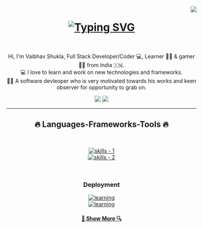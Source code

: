<!-- profile view count -->
<img align="right" src="https://komarev.com/ghpvc/?username=vaibhavshukla267">

<!-- introduction -->
<h1 align="center">
  <a href="https://git.io/typing-svg"><img src="https://readme-typing-svg.demolab.com?font=Kanit&weight=500&size=40&duration=1000&pause=1000&center=true&vCenter=true&random=false&width=435&lines=Hi+there%2C+I+am++Vaibhav+;Full+Stack+Developer;Programmer;Problem+solver" alt="Typing SVG" /></a>
</h1>

<br />
<!-- about me -->
<p align="center">
  Hi, I'm Vaibhav Shukla, Full Stack Developer/Coder 💻,  Learner 👨‍💻 &  gamer 🦸‍♂️ from India 🇮🇳.
  <br />
  💻 I love to learn and work on new technologies and frameworks.
  <br />
  🧑‍💼 A software devleoper who is very motivated towards his works and keen observer for opportunity to grab on.
  <br />
</p>

<!-- social handles -->
<div align="center"> 
<!-- youtube -->
  <!-- <a href="https://www.youtube.com/@OPGAMER." target="_blank"><img src="https://img.shields.io/badge/YouTube-FF0000?style=for-the-badge&logo=youtube&logoColor=white" target="_blank"></a> -->
  <!-- twitter -->
  <!-- <a href="https://twitter.com/technicalshubam" target="_blank"><img src="https://img.shields.io/badge/X-000000?style=for-the-badge&logo=x&logoColor=white" target="_blank"></a>  -->
  <!-- gmail -->
  <a href="mailto:shuklavaibhav267@gmail.com"><img src="https://img.shields.io/badge/-Gmail-%23333?style=for-the-badge&logo=gmail&logoColor=white" target="_blank"></a>
  <!-- linkedin -->
  <a href="https://www.linkedin.com/in/vaibhav-shukla-5437a7156/ target="_blank"><img src="https://img.shields.io/badge/-LinkedIn-%230077B5?style=for-the-badge&logo=linkedin&logoColor=white" target="_blank"></a> 
</div>

<hr />
<!-- skills -->
<h2 align="center">🔥 Languages-Frameworks-Tools 🔥</h2>
<br />
<p align="center">
  <a href="https://skillicons.dev">
      <!-- first row -->
      <picture>
          <source media="(prefers-color-scheme: dark)" srcset="https://skillicons.dev/icons?i=react%2Cgit%2Chtml%2Ccss%2Cjavascript%2Cts%2Ctailwind&theme=dark" />
<source media="(prefers-color-scheme: light), (prefers-color-scheme: no-preference)" srcset="https://skillicons.dev/icons?i=react%2Cgit%2Chtml%2Ccss%2Cjavascript%2Cts%2Ctailwind&theme=light" />
          <img src="https://skillicons.dev/icons?i=react%2Cgit%2Chtml%2Ccss%2Cjavascript%2Cts%2Ctailwind&theme=light" alt="skills - 1" />
        </picture>
          <br />
          <!-- second row -->
          <picture>
            <source media="(prefers-color-scheme: dark)" srcset="https://skillicons.dev/icons?i=nodejs%2Cexpress%2Cmongodb%2Cmysql%2Cpostgres&theme=dark" />
            <source media="(prefers-color-scheme: light), (prefers-color-scheme: no-preference)" srcset="https://skillicons.dev/icons?i=nodejs%2Cexpress%2Cmongodb%2Cmysql%2Cpostgres&theme=light" />
            <img src="https://skillicons.dev/icons?i=nodejs%2Cexpress%2Cmongodb%2Cmysql%2Cpostgres&theme=light" alt="skills - 2" />
        </picture>

  </a>
</p>
<br />

<!-- deployment -->
<h3 align="center">Deployment</h3>
<p align="center">
  <a href="https://skillicons.dev">
      <picture>
          <source media="(prefers-color-scheme: dark)" srcset='https://skillicons.dev/icons?i=googlecloud%2Cvercel%2Cnetlify&theme=dark' />
          <source media="(prefers-color-scheme: light), (prefers-color-scheme: no-preference)" srcset='https://skillicons.dev/icons?i=planetscale%2Cvercel%2Cnetlify&theme=light' />
          <img src='https://skillicons.dev/icons?i=planetscale%2Cvercel%2Cnetlify' alt="learning" />
        </picture>
  </a>
<br />
<a href="https://www.logalert.app">
  <img src='https://img.shields.io/badge/Log-Alert-ca3e54?labelColor=5512ca&style=for-the-badge' alt="learning" />
</a>
</p>

<!-- show more repos -->
<h4 align="center">
  <a href="https://github.com/vaibhavshukla267?tab=repositories" title="Show Repositories">🔎 Show More 🔍</a>
</h4>
